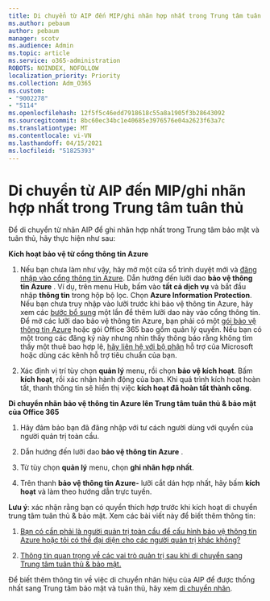```yaml
---
title: Di chuyển từ AIP đến MIP/ghi nhãn hợp nhất trong Trung tâm tuân thủ
ms.author: pebaum
author: pebaum
manager: scotv
ms.audience: Admin
ms.topic: article
ms.service: o365-administration
ROBOTS: NOINDEX, NOFOLLOW
localization_priority: Priority
ms.collection: Adm_O365
ms.custom:
- "9002278"
- "5114"
ms.openlocfilehash: 12f5f5c46edd7918618c55a8a1905f3b28643092
ms.sourcegitcommit: 8bc60ec34bc1e40685e3976576e04a2623f63a7c
ms.translationtype: MT
ms.contentlocale: vi-VN
ms.lasthandoff: 04/15/2021
ms.locfileid: "51825393"
---
```

# <a name="migration-from-aip-to-mipunified-labeling-in-the-compliance-center"></a>Di chuyển từ AIP đến MIP/ghi nhãn hợp nhất trong Trung tâm tuân thủ

Để di chuyển từ nhãn AIP để ghi nhãn hợp nhất trong Trung tâm bảo mật và tuân thủ, hãy thực hiện như sau:

**Kích hoạt bảo vệ từ cổng thông tin Azure**

1. Nếu bạn chưa làm như vậy, hãy mở một cửa sổ trình duyệt mới và [đăng nhập vào cổng thông tin Azure](https://docs.microsoft.com/azure/information-protection/deploy-use/configure-policy#signing-in-to-the-azure-portal). Dẫn hướng đến lưỡi dao **bảo vệ thông tin Azure** . Ví dụ, trên menu Hub, bấm vào **tất cả dịch vụ** và bắt đầu nhập **thông tin** trong hộp bộ lọc. Chọn **Azure Information Protection**. Nếu bạn chưa truy nhập vào lưỡi trước khi bảo vệ thông tin Azure, hãy xem các [bước bổ sung](https://docs.microsoft.com/azure/information-protection/deploy-use/configure-policy#to-access-the-azure-information-protection-blade-for-the-first-time) một lần để thêm lưỡi dao này vào cổng thông tin. Để mở các lưỡi dao bảo vệ thông tin Azure, bạn phải có một [gói bảo vệ thông tin Azure](https://www.microsoft.com/cloud-platform/azure-information-protection-pricing) hoặc gói Office 365 bao gồm quản lý quyền. Nếu bạn có một trong các đăng ký này nhưng nhìn thấy thông báo rằng không tìm thấy một thuê bao hợp lệ, [hãy liên hệ với bộ phận](https://docs.microsoft.com/azure/information-protection/get-started/information-support#to-contact-microsoft-support) hỗ trợ của Microsoft hoặc dùng các kênh hỗ trợ tiêu chuẩn của bạn.

2. Xác định vị trí tùy chọn **quản lý** menu, rồi chọn **bảo vệ kích hoạt**. Bấm **kích hoạt**, rồi xác nhận hành động của bạn. Khi quá trình kích hoạt hoàn tất, thanh thông tin sẽ hiển thị việc **kích hoạt đã hoàn tất thành công**.

**Di chuyển nhãn bảo vệ thông tin Azure lên Trung tâm tuân thủ & bảo mật của Office 365**

1. Hãy đảm bảo bạn đã đăng nhập với tư cách người dùng với quyền của người quản trị toàn cầu.

2. Dẫn hướng đến lưỡi dao **bảo vệ thông tin Azure** .

3. Từ tùy chọn **quản lý** menu, chọn **ghi nhãn hợp nhất**.

4. Trên thanh **bảo vệ thông tin Azure-** lưỡi cắt dán hợp nhất, hãy bấm **kích hoạt** và làm theo hướng dẫn trực tuyến.

**Lưu ý**: xác nhận rằng bạn có quyền thích hợp trước khi kích hoạt di chuyển trung tâm tuân thủ & bảo mật. Xem các bài viết này để biết thêm thông tin:

1. [Bạn có cần phải là người quản trị toàn cầu để cấu hình bảo vệ thông tin Azure hoặc tôi có thể đại diện cho các người quản trị khác không?](https://docs.microsoft.com/azure/information-protection/faqs#do-you-need-to-be-a-global-admin-to-configure-azure-information-protection-or-can-i-delegate-to-other-administrators)

2. [Thông tin quan trọng về các vai trò quản trị sau khi di chuyển sang Trung tâm tuân thủ & bảo mật.](https://docs.microsoft.com/azure/information-protection/configure-policy-migrate-labels#important-information-about-administrative-roles)

Để biết thêm thông tin về việc di chuyển nhãn hiệu của AIP để được thống nhất sang Trung tâm bảo mật và tuân thủ, hãy xem [di chuyển nhãn](https://docs.microsoft.com/azure/information-protection/configure-policy-migrate-labels).
